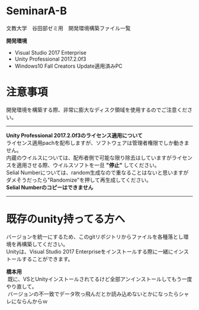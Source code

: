 # SeminarA-B
文教大学　谷田部ゼミ用　開発環境構築ファイル一覧  

**開発環境**  
 - Visual Studio 2017 Enterprise  
 - Unity Professional 2017.2.0f3  
 - Windows10 Fall Creators Update適用済みPC  
  
  # 注意事項  
  開発環境を構築する際、非常に膨大なディスク領域を使用するのでご注意ください。  
  
  ---  
  **Unity Professional 2017.2.0f3のライセンス適用について**  
  ライセンス適用pachを配布しますが、ソフトウェアは管理者権限でしか動きません。  
  内蔵のウイルスについては、配布者側で可能な限り除去はしていますがライセンスを適用させる際、ウイルスソフトを一旦 **"停止"** してください。  
  Selial Numberについては、random生成なので重なることはないと思いますがダメそうだったら"Randomize"を押して再生成してください。  
  **Selial Numberのコピーはできません**  
  
  ---  
  # 既存のunity持ってる方へ  
  バージョンを統一にするため、このgitリポジトリからファイルを各種落とし環境を再構築してください。  
  Unityは、Visual Studio 2017 Enterpriseをインストールする際に一緒にインストールすることができます。  
  
  **橋本用**  
  既に、VSとUnityインストールされてるけど全部アンインストールしてもう一度やり直して。  
  バージョンの不一致でデータ吹っ飛んだとか読み込めないとかになったらシャレにならんからｗ  
  
